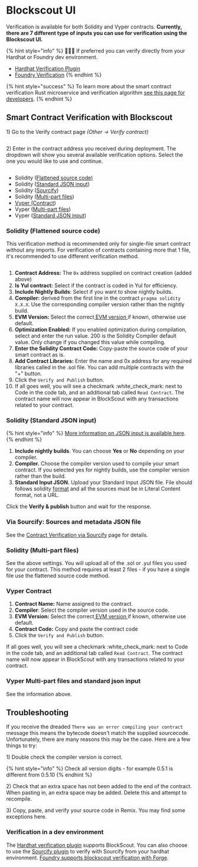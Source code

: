 # Blockscout UI



Verification is available for both Solidity and Vyper contracts. **Currently, there are 7 different type of inputs you can use for verification using the Blockscout UI.**

{% hint style="info" %}
👷🏻‍♂️ If preferred you can verify directly from your Hardhat or Foundry dev environment.&#x20;

* [Hardhat Verification Plugin](hardhat-verification-plugin/)
* [Foundry Verification](https://hardhat.org/hardhat-runner/plugins/nomicfoundation-hardhat-verify)
{% endhint %}

{% hint style="success" %}
To learn more about the smart contract verification Rust microservice and verification algorithm [see this page for developers](../../setup/microservices/smart-contract-verification.md).
{% endhint %}

## Smart Contract Verification with Blockscout

1\) Go to the Verify contract page _(Other -> Verify contract)_

<figure><img src="../../.gitbook/assets/sourcify-blockscout-1.png" alt=""><figcaption></figcaption></figure>

2\) Enter in the contract address you received during deployment. The dropdown will show you several available verification options. Select the one you would like to use and continue.

<figure><img src="../../.gitbook/assets/verify-and-publish-2.png" alt=""><figcaption></figcaption></figure>

* Solidity ([Flattened source code)](./#via-flattened-source-code)
* Solidity ([Standard JSON input](blockscout-ui.md#via-standard-json-input))
* Solidity ([Sourcify](contracts-verification-via-sourcify.md))
* Solidity ([Multi-part files](blockscout-ui.md#solidity-multi-part-files))
* [Vyper (Contract](./#vyper-contract))
* Vyper ([Multi-part files](blockscout-ui.md#vyper-multi-part-files-and-standard-json-input))
* Vyper ([Standard JSON input](blockscout-ui.md#vyper-multi-part-files-and-standard-json-input))

### Solidity (Flattened source code)

This verification method is recommended only for single-file smart contract without any imports. For verification of contracts containing more that 1 file, it's recommended to use different verification method.

<figure><img src="../../.gitbook/assets/flattened-source-code.png" alt=""><figcaption></figcaption></figure>

1. **Contract Address:** The `0x` address supplied on contract creation (added above)
2. **Is Yul contract:** Select if the contract is coded in Yul for efficiency.
3. **Include Nightly Builds**: Select if you want to show nightly builds.
4. **Compiler:** derived from the first line in the contract `pragma solidity X.X.X`. Use the corresponding compiler version rather than the nightly build.
5. **EVM Version:** Select the correct[ EVM version ](../../setup/information-and-settings/evm-version-information.md)if known, otherwise use default.
6. **Optimization Enabled:** If you enabled optimization during compilation, select and enter the run value. 200 is the Solidity Compiler default value. Only change if you changed this value while compiling.
7. &#x20;**Enter the Solidity Contract Code:** Copy-paste the source code of your smart contract as is.
8. **Add Contract Libraries:** Enter the name and 0x address for any required libraries called in the .sol file. You can add multiple contracts with the "+" button.
9. Click the `Verify and Publish` button.
10. If all goes well, you will see a checkmark :white\_check\_mark: next to Code in the code tab, and an additional tab called `Read Contract`. The contract name will now appear in BlockScout with any transactions related to your contract.

### Solidity (Standard JSON input)

{% hint style="info" %}
[More information on JSON input is available here](https://docs.soliditylang.org/en/latest/using-the-compiler.html#input-description).&#x20;
{% endhint %}

1. **Include nightly builds**. You can choose **Yes** or **No** depending on your compiler.&#x20;
2. **Compiler.** Choose the compiler version used to compile your smart contract. If you selected yes for nightly builds, use the compiler version rather than the build.
3. **Standard Input JSON.** Upload your Standard Input JSON file. File should follows solidity [format](https://docs.soliditylang.org/en/latest/using-the-compiler.html#input-description) and all the sources must be in Literal Content format, not a URL.

Click the **Verify & publish** button and wait for the response.

### Via Sourcify: Sources and metadata JSON file

See the [Contract Verification via Sourcify](contracts-verification-via-sourcify.md) page for details.

### Solidity (Multi-part files)

See the above settings. You will upload all of the .sol or .yul files you used for your contract. This method requires at least 2 files - if you have a single file use the flattened source code method.

### Vyper Contract

1. **Contract Name:** Name assigned to the contract.
2. **Compiler**: Select the compiler version used in the source code.
3. **EVM Version:** Select the correct[ EVM version ](../../setup/information-and-settings/evm-version-information.md)if known, otherwise use default.
4. **Contract Code:** Copy and paste the contract code
5. Click the `Verify and Publish` button.

If all goes well, you will see a checkmark :white\_check\_mark: next to Code in the code tab, and an additional tab called `Read Contract`. The contract name will now appear in BlockScout with any transactions related to your contract.

### Vyper Multi-part files and standard json input

See the information above.

## Troubleshooting

If you receive the dreaded `There was an error compiling your contract` message this means the bytecode doesn't match the supplied sourcecode. Unfortunately, there are many reasons this may be the case. Here are a few things to try:

1\) Double check the compiler version is correct.

{% hint style="info" %}
Check all version digits - for example 0.5.1 is different from 0.5.10
{% endhint %}

2\) Check that an extra space has not been added to the end of the contract. When pasting in, an extra space may be added. Delete this and attempt to recompile.

3\) Copy, paste, and verify your source code in Remix. You may find some exceptions here.

### Verification in a dev environment

The [Hardhat verification plugin](hardhat-verification-plugin/) supports BlockScout. You can also choose to use the [Sourcify plugin](hardhat-verification-plugin/sourcify-plugin-for-hardhat.md) to verify with Sourcify from your hardhat environment. [Foundry supports blockscout verification with Forge](https://book.getfoundry.sh/reference/forge/forge-verify-contract).
